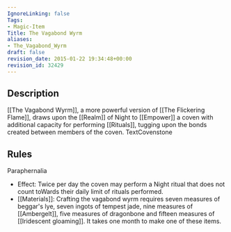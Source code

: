 ```yaml
---
IgnoreLinking: false
Tags:
- Magic-Item
Title: The Vagabond Wyrm
aliases:
- The_Vagabond_Wyrm
draft: false
revision_date: 2015-01-22 19:34:48+00:00
revision_id: 32429
---
```


## Description
[[The Vagabond Wyrm]], a more powerful version of [[The Flickering Flame]], draws upon the [[Realm]] of Night to [[Empower]] a coven with additional capacity for performing [[Rituals]], tugging upon the bonds created between members of the coven. 
TextCovenstone
## Rules
Paraphernalia
* Effect: Twice per day the coven may perform a Night ritual that does not count toWards their daily limit of rituals performed.
* [[Materials]]: Crafting the vagabond wyrm requires seven measures of beggar's lye, seven ingots of tempest jade, nine measures of [[Ambergelt]], five measures of dragonbone and fifteen measures of [[Iridescent gloaming]]. It takes one month to make one of these items.